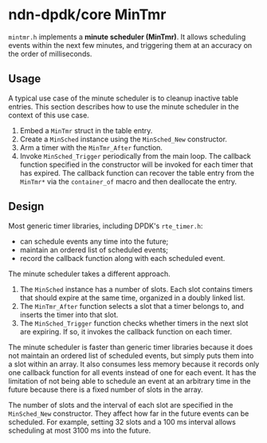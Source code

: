 # ndn-dpdk/core MinTmr

`mintmr.h` implements a **minute scheduler (MinTmr)**.
It allows scheduling events within the next few minutes, and triggering them at an accuracy on the order of milliseconds.

## Usage

A typical use case of the minute scheduler is to cleanup inactive table entries.
This section describes how to use the minute scheduler in the context of this use case.

1. Embed a `MinTmr` struct in the table entry.
2. Create a `MinSched` instance using the `MinSched_New` constructor.
3. Arm a timer with the `MinTmr_After` function.
4. Invoke `MinSched_Trigger` periodically from the main loop.
   The callback function specified in the constructor will be invoked for each timer that has expired.
   The callback function can recover the table entry from the `MinTmr*` via the `container_of` macro and then deallocate the entry.

## Design

Most generic timer libraries, including DPDK's `rte_timer.h`:

* can schedule events any time into the future;
* maintain an ordered list of scheduled events;
* record the callback function along with each scheduled event.

The minute scheduler takes a different approach.

1. The `MinSched` instance has a number of slots.
   Each slot contains timers that should expire at the same time, organized in a doubly linked list.
2. The `MinTmr_After` function selects a slot that a timer belongs to, and inserts the timer into that slot.
3. The `MinSched_Trigger` function checks whether timers in the next slot are expiring.
   If so, it invokes the callback function on each timer.

The minute scheduler is faster than generic timer libraries because it does not maintain an ordered list of scheduled events, but simply puts them into a slot within an array.
It also consumes less memory because it records only one callback function for all events instead of one for each event.
It has the limitation of not being able to schedule an event at an arbitrary time in the future because there is a fixed number of slots in the array.

The number of slots and the interval of each slot are specified in the `MinSched_New` constructor.
They affect how far in the future events can be scheduled.
For example, setting 32 slots and a 100 ms interval allows scheduling at most 3100 ms into the future.

